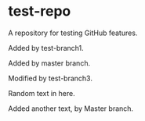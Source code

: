 test-repo
=========

A repository for testing GitHub features.

Added by test-branch1.

Added by master branch.

Modified by test-branch3.

Random text in here.

Added another text, by Master branch.
